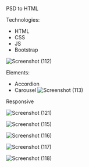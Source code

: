 PSD to HTML

Technologies:

- HTML
- CSS
- JS
- Bootstrap

![Screenshot (112)](https://github.com/Isa-Tekinkaya/Mountain-of-your-Choise/assets/42121090/fbfeb1e0-f4c2-4d73-b614-377a867f1ca3)

Elements:

- Accordion
- Carousel
![Screenshot (113)](https://github.com/Isa-Tekinkaya/Mountain-of-your-Choise/assets/42121090/c549d6e0-e559-40e3-856f-9c47d24e8137)


Responsive

![Screenshot (121)](https://github.com/Isa-Tekinkaya/Mountain-of-your-Choise/assets/42121090/d29370db-a627-4b83-8ed9-b3588d7205dc)


![Screenshot (115)](https://github.com/Isa-Tekinkaya/Mountain-of-your-Choise/assets/42121090/42af9a10-2494-4d35-8cc8-b56e61cfb061)


![Screenshot (116)](https://github.com/Isa-Tekinkaya/Mountain-of-your-Choise/assets/42121090/2ebfe8bc-38a7-4d8e-a0c0-8713667fdd75)


![Screenshot (117)](https://github.com/Isa-Tekinkaya/Mountain-of-your-Choise/assets/42121090/33447467-9c2e-4d5d-9211-e34b5c409066)


![Screenshot (118)](https://github.com/Isa-Tekinkaya/Mountain-of-your-Choise/assets/42121090/f2e6aee7-7cbf-411f-b0f3-dbc380c3fa6b)
